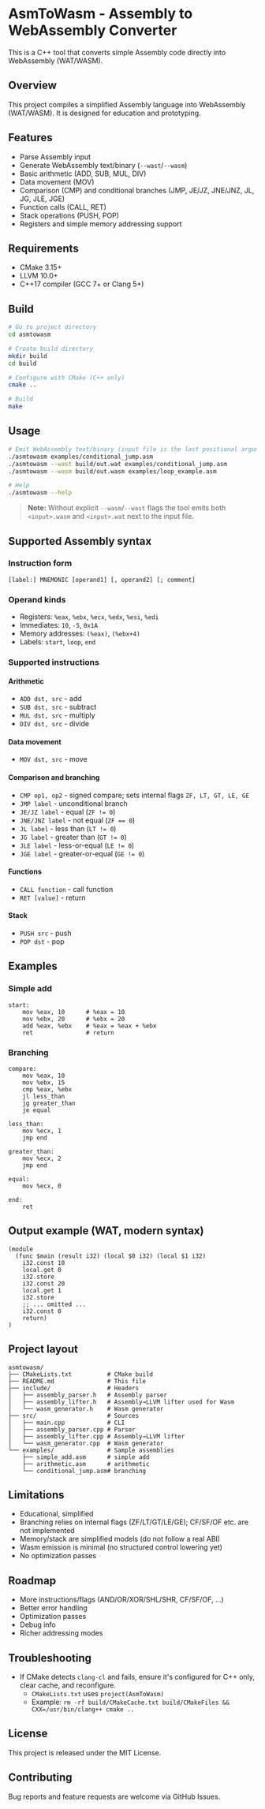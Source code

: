 # AsmToWasm - Assembly to WebAssembly Converter

This is a C++ tool that converts simple Assembly code directly into WebAssembly (WAT/WASM).

## Overview

This project compiles a simplified Assembly language into WebAssembly (WAT/WASM). It is designed for education and prototyping.

## Features

- Parse Assembly input
- Generate WebAssembly text/binary (`--wast`/`--wasm`)
- Basic arithmetic (ADD, SUB, MUL, DIV)
- Data movement (MOV)
- Comparison (CMP) and conditional branches (JMP, JE/JZ, JNE/JNZ, JL, JG, JLE, JGE)
- Function calls (CALL, RET)
- Stack operations (PUSH, POP)
- Registers and simple memory addressing support

## Requirements

- CMake 3.15+
- LLVM 10.0+
- C++17 compiler (GCC 7+ or Clang 5+)

## Build

```bash
# Go to project directory
cd asmtowasm

# Create build directory
mkdir build
cd build

# Configure with CMake (C++ only)
cmake ..

# Build
make
```

## Usage

```bash
# Emit WebAssembly text/binary (input file is the last positional argument)
./asmtowasm examples/conditional_jump.asm
./asmtowasm --wast build/out.wat examples/conditional_jump.asm
./asmtowasm --wasm build/out.wasm examples/loop_example.asm

# Help
./asmtowasm --help
```

> **Note:** Without explicit `--wasm`/`--wast` flags the tool emits both `<input>.wasm` and `<input>.wat` next to the input file.

## Supported Assembly syntax

### Instruction form
```
[label:] MNEMONIC [operand1] [, operand2] [; comment]
```

### Operand kinds
- Registers: `%eax`, `%ebx`, `%ecx`, `%edx`, `%esi`, `%edi`
- Immediates: `10`, `-5`, `0x1A`
- Memory addresses: `(%eax)`, `(%ebx+4)`
- Labels: `start`, `loop`, `end`

### Supported instructions

#### Arithmetic
- `ADD dst, src` - add
- `SUB dst, src` - subtract
- `MUL dst, src` - multiply
- `DIV dst, src` - divide

#### Data movement
- `MOV dst, src` - move

#### Comparison and branching
- `CMP op1, op2` - signed compare; sets internal flags `ZF, LT, GT, LE, GE`
- `JMP label` - unconditional branch
- `JE/JZ label` - equal (`ZF != 0`)
- `JNE/JNZ label` - not equal (`ZF == 0`)
- `JL label` - less than (`LT != 0`)
- `JG label` - greater than (`GT != 0`)
- `JLE label` - less-or-equal (`LE != 0`)
- `JGE label` - greater-or-equal (`GE != 0`)

#### Functions
- `CALL function` - call function
- `RET [value]` - return

#### Stack
- `PUSH src` - push
- `POP dst` - pop

## Examples

### Simple add
```assembly
start:
    mov %eax, 10      # %eax = 10
    mov %ebx, 20      # %ebx = 20
    add %eax, %ebx    # %eax = %eax + %ebx
    ret               # return
```

### Branching
```assembly
compare:
    mov %eax, 10
    mov %ebx, 15
    cmp %eax, %ebx
    jl less_than
    jg greater_than
    je equal

less_than:
    mov %ecx, 1
    jmp end

greater_than:
    mov %ecx, 2
    jmp end

equal:
    mov %ecx, 0

end:
    ret
```

## Output example (WAT, modern syntax)

```wat
(module
  (func $main (result i32) (local $0 i32) (local $1 i32)
    i32.const 10
    local.get 0
    i32.store
    i32.const 20
    local.get 1
    i32.store
    ;; ... omitted ...
    i32.const 0
    return)
)
```

## Project layout

```
asmtowasm/
├── CMakeLists.txt          # CMake build
├── README.md               # This file
├── include/                # Headers
│   ├── assembly_parser.h   # Assembly parser
│   ├── assembly_lifter.h   # Assembly→LLVM lifter used for Wasm
│   └── wasm_generator.h    # Wasm generator
├── src/                    # Sources
│   ├── main.cpp            # CLI
│   ├── assembly_parser.cpp # Parser
│   ├── assembly_lifter.cpp # Assembly→LLVM lifter
│   └── wasm_generator.cpp  # Wasm generator
└── examples/               # Sample assemblies
    ├── simple_add.asm      # simple add
    ├── arithmetic.asm      # arithmetic
    └── conditional_jump.asm# branching
```

## Limitations

- Educational, simplified
- Branching relies on internal flags (ZF/LT/GT/LE/GE); CF/SF/OF etc. are not implemented
- Memory/stack are simplified models (do not follow a real ABI)
- Wasm emission is minimal (no structured control lowering yet)
- No optimization passes

## Roadmap

- More instructions/flags (AND/OR/XOR/SHL/SHR, CF/SF/OF, ...)
- Better error handling
- Optimization passes
- Debug info
- Richer addressing modes

## Troubleshooting

- If CMake detects `clang-cl` and fails, ensure it's configured for C++ only, clear cache, and reconfigure.
  - `CMakeLists.txt` uses `project(AsmToWasm)`
  - Example: `rm -rf build/CMakeCache.txt build/CMakeFiles && CXX=/usr/bin/clang++ cmake ..`

## License

This project is released under the MIT License.

## Contributing

Bug reports and feature requests are welcome via GitHub Issues.
